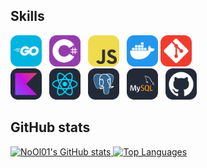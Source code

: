 ## Skills

<div>
    <div>
        <a href="https://go.dev/doc/" target="_blank" rel="noreferrer" style="margin-right: 8px;"><img src="https://github.com/tandpfun/skill-icons/blob/main/icons/GoLang.svg" width="50" height="50" alt="GoLang" /></a>
        <a href="https://dotnet.microsoft.com/en-us/languages/csharp" target="_blank" rel="noreferrer" style="margin-right: 8px;"><img src="https://github.com/tandpfun/skill-icons/blob/main/icons/CS.svg" width="50" height="50" alt="C#"/></a>
        <a href="https://developer.mozilla.org/en-US/docs/Web/JavaScript" target="_blank" rel="noreferrer" style="margin-right: 8px;"><img src="https://github.com/tandpfun/skill-icons/blob/main/icons/JavaScript.svg" width="50" height="50" alt="JavaScript" /></a>
        <a href="https://www.docker.com/" target="_blank" rel="noreferrer"><img src="https://github.com/tandpfun/skill-icons/blob/main/icons/Docker.svg" width="50" height="50" alt="Docker" /></a>
        <a href="https://git-scm.com/" target="_blank" rel="noreferrer" style="margin-right: 8px;"><img src="https://github.com/tandpfun/skill-icons/blob/main/icons/Git.svg" width="50" height="50" alt="Git" /></a>
    </div>
    <div>
        <a href="https://kotlinlang.org/" target="_blank" rel="noreferrer" style="margin-right: 8px;"><img src="https://github.com/tandpfun/skill-icons/blob/main/icons/Kotlin-Dark.svg" width="50" height="50" alt="Kotlin" /></a>
        <a href="https://reactjs.org/" target="_blank" rel="noreferrer" style="margin-right: 8px;"><img src="https://github.com/tandpfun/skill-icons/blob/main/icons/React-Dark.svg" width="50" height="50" alt="React" /></a>
        <a href="https://www.postgresql.org/" target="_blank" rel="noreferrer" style="margin-right: 8px;"><img src="https://github.com/tandpfun/skill-icons/blob/main/icons/PostgreSQL-Dark.svg" width="50" height="50" alt="PostgreSQL" /></a>
        <a href="https://www.mysql.com/" target="_blank" rel="noreferrer" style="margin-right: 8px;"><img src="https://github.com/tandpfun/skill-icons/blob/main/icons/MySQL-Dark.svg" width="50" height="50" alt="MySQL" /></a>
        <a href="https://github.com/" target="_blank" rel="noreferrer" style="margin-right: 8px;"><img src="https://github.com/tandpfun/skill-icons/blob/main/icons/Github-Dark.svg" width="50" height="50" alt="Git" /></a>
    </div>
</div>

## GitHub stats
<a href="https://www.github.com/NoOl01" style="width: 50%">
    <img style="width: 50%" src="https://github-readme-stats.vercel.app/api?username=NoOl01&show_icons=true&hide=&count_private=true&title_color=ffffff&text_color=ffffff&icon_color=22c55e&bg_color=242938&hide_border=true&show_icons=tru&custom_title=My%20%Stats" alt="NoOl01's GitHub stats" />
</a>
<a href="https://github.com/NoOl01" style="width: 50%">
    <img style="width: 50%" src="https://github-readme-stats.vercel.app/api/top-langs/?username=NoOl01&langs_count=10&title_color=ffffff&text_color=ffffff&icon_color=22c55e&bg_color=242938&hide_border=true&locale=en&custom_title=Top%20%Languages" alt="Top Languages" />
</a>
